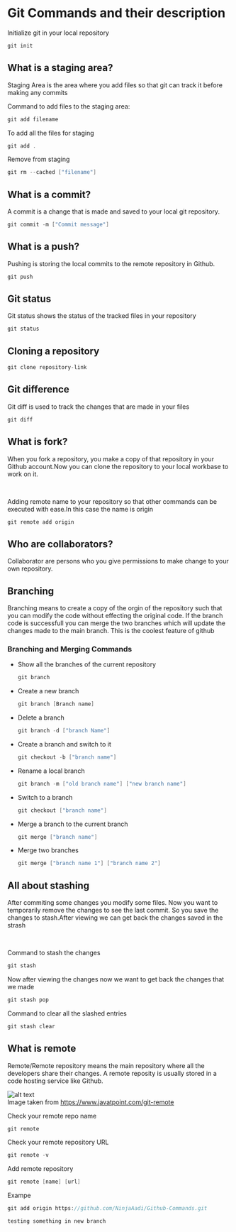 <h1> Git Commands and their description</h1>

<p>Initialize git in your local repository</p>

```c
git init
```
<h2>What is a staging area?</h2>
<p>Staging Area is the area where you add files so that git can track it before making any commits</p>
<p>Command to add files to the staging area:</p>


```c
git add filename
```
To add all the files for staging

```c
git add .
```

<p>Remove from staging</p>

```c
git rm --cached ["filename"]
```
<h2>What is a commit?</h2>
<p>A commit is a change that is made and saved to your local git repository.</p>

```c
git commit -m ["Commit message"]
```
<h2>What is a push?</h2>
<p>Pushing is storing the local commits to the remote repository in Github.</p>

```c
git push
```
<h2>Git status</h2>
<p>Git status shows the status of the tracked files in your repository</p>

```c
git status
```

<h2> Cloning a repository</h2>

```c
git clone repository-link
```

<h2>Git difference</h2>
<p>Git diff is used to track the changes that are made in your files</p>

```c
git diff
```
<h2>What is fork?</h2>
<p>When you fork a repository, you make a copy of that repository in your Github account.Now you can clone the repository to your local workbase to work on it.</p>
<br/>

<p>Adding remote name to your repository so that other commands can be executed with ease.In this case the name is origin</p>

```c
git remote add origin 
```
<h2>Who are collaborators?</h2>
<p>Collaborator are persons who you give permissions to make change to your own repository.</p>

<h2>Branching</h2>
<p>Branching means to create a copy of the orgin of the repository such that you can modify the code without effecting the original code. If the branch code is successfull you can merge the two branches which will update the changes made to the main branch. This is the coolest feature of github</p>

<h3>Branching and Merging Commands</h3>
<ul>
<li>Show all the branches of the current repository

```c
git branch
```
<li>Create a new branch</li>

```c
git branch [Branch name]
```

<li>Delete a branch</li>

```c
git branch -d ["branch Name"]
```
<li>Create a branch and switch to it</li>

```c
git checkout -b ["branch name"]
```
<li>Rename a local branch</li>

```c
git branch -m ["old branch name"] ["new branch name"]
```
<li>Switch to a branch</li>

```c
git checkout ["branch name"]	
```
<li>Merge a branch to the current branch</li>

```c
git merge ["branch name"]
```
<li>Merge two branches</li>

```c
git merge ["branch name 1"] ["branch name 2"]
```
</ul>

<h2>All about stashing</h2>
<p>After commiting some changes you modify some files. Now you want to temporarily remove the changes to see the last commit. So you save the changes to stash.After viewing we can get back the changes saved in the strash</p>
<br/>
<p>Command to stash the changes</p>

```c
git stash
```
<p>Now after viewing the changes now we want to get back the changes that we made</p>

```c
git stash pop 
```

<p>Command to clear all the slashed entries</p>

```c
git stash clear
```

<h2>What is remote</h2>
<p>Remote/Remote repository means the main repository where all the developers share their changes. A remote reposity is usually stored in a code hosting service like Github.</p>

![alt text](https://github.com/NinjaAadi/Github-Commands/blob/master/remote-meaning.png)
<br/>
Image taken from https://www.javatpoint.com/git-remote

<p>Check your remote repo name</p>

```c
git remote
```
<p>Check your remote repository URL</p>

```c
git remote -v
```

<p>Add remote repository</p>

```c
git remote [name] [url]
```
<p>Exampe </p>

```c
git add origin https://github.com/NinjaAadi/Github-Commands.git

testing something in new branch
```
